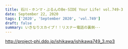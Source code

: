 ```yaml
---
title: 石川・ホンマ・ぶるんのBe-SIDE Your Life! vol.749-3
date: September 22, 2020
tags: ['2020', 'September 2020', 'vol.749']
draft: false
summary: いきなりスカイプ！！リスナー電話の裏側･･･
---
```


http://project-phi.ddo.jp/ishikawa/ishikawa749_3.mp3
